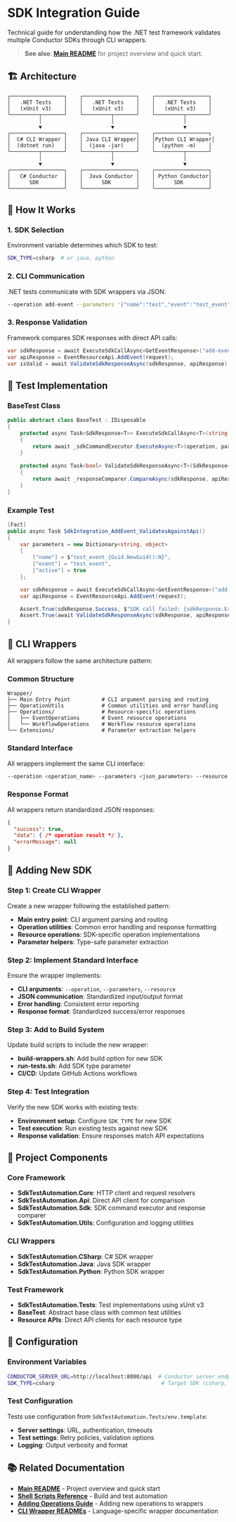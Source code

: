 # SDK Integration Guide

Technical guide for understanding how the .NET test framework validates multiple Conductor SDKs through CLI wrappers.

> **See also**: **[Main README](README.md)** for project overview and quick start.

## 🏗️ Architecture

```
┌─────────────────┐    ┌─────────────────┐    ┌─────────────────┐
│   .NET Tests    │    │   .NET Tests    │    │   .NET Tests    │
│   (xUnit v3)    │    │   (xUnit v3)    │    │   (xUnit v3)    │
└─────────┬───────┘    └─────────┬───────┘    └─────────┬───────┘
          │                      │                      │
          ▼                      ▼                      ▼
┌─────────────────┐    ┌─────────────────┐    ┌─────────────────┐
│  C# CLI Wrapper │    │ Java CLI Wrapper│    │Python CLI Wrapper│
│  (dotnet run)   │    │  (java -jar)    │    │  (python -m)    │
└─────────┬───────┘    └─────────┬───────┘    └─────────┬───────┘
          │                      │                      │
          ▼                      ▼                      ▼
┌─────────────────┐    ┌─────────────────┐    ┌─────────────────┐
│   C# Conductor  │    │  Java Conductor │    │ Python Conductor│
│      SDK        │    │      SDK        │    │      SDK        │
└─────────────────┘    └─────────────────┘    └─────────────────┘
```

## 🔄 How It Works

### 1. SDK Selection
Environment variable determines which SDK to test:
```bash
SDK_TYPE=csharp  # or java, python
```

### 2. CLI Communication
.NET tests communicate with SDK wrappers via JSON:
```bash
--operation add-event --parameters '{"name":"test","event":"test_event","active":true}' --resource event
```

### 3. Response Validation
Framework compares SDK responses with direct API calls:
```csharp
var sdkResponse = await ExecuteSdkCallAsync<GetEventResponse>("add-event", parameters, "event");
var apiResponse = EventResourceApi.AddEvent(request);
var isValid = await ValidateSdkResponseAsync(sdkResponse, apiResponse);
```

## 🧪 Test Implementation

### BaseTest Class
```csharp
public abstract class BaseTest : IDisposable
{
    protected async Task<SdkResponse<T>> ExecuteSdkCallAsync<T>(string operation, Dictionary<string, object> parameters, string resource)
    {
        return await _sdkCommandExecutor.ExecuteAsync<T>(operation, parameters, resource);
    }
    
    protected async Task<bool> ValidateSdkResponseAsync<T>(SdkResponse<T> sdkResponse, RestResponse<T> apiResponse)
    {
        return await _responseComparer.CompareAsync(sdkResponse, apiResponse);
    }
}
```

### Example Test
```csharp
[Fact]
public async Task SdkIntegration_AddEvent_ValidatesAgainstApi()
{
    var parameters = new Dictionary<string, object>
    {
        ["name"] = $"test_event_{Guid.NewGuid():N}",
        ["event"] = "test_event",
        ["active"] = true
    };

    var sdkResponse = await ExecuteSdkCallAsync<GetEventResponse>("add-event", parameters, "event");
    var apiResponse = EventResourceApi.AddEvent(request);

    Assert.True(sdkResponse.Success, $"SDK call failed: {sdkResponse.ErrorMessage}");
    Assert.True(await ValidateSdkResponseAsync(sdkResponse, apiResponse));
}
```

## 🔧 CLI Wrappers

All wrappers follow the same architecture pattern:

### Common Structure
```
Wrapper/
├── Main Entry Point          # CLI argument parsing and routing
├── OperationUtils            # Common utilities and error handling
├── Operations/               # Resource-specific operations
│   ├── EventOperations       # Event resource operations
│   └── WorkflowOperations    # Workflow resource operations
└── Extensions/               # Parameter extraction helpers
```

### Standard Interface
All wrappers implement the same CLI interface:
```bash
--operation <operation_name> --parameters <json_parameters> --resource <resource_type>
```

### Response Format
All wrappers return standardized JSON responses:
```json
{
  "success": true,
  "data": { /* operation result */ },
  "errorMessage": null
}
```

## 🔄 Adding New SDK

### Step 1: Create CLI Wrapper
Create a new wrapper following the established pattern:
- **Main entry point**: CLI argument parsing and routing
- **Operation utilities**: Common error handling and response formatting
- **Resource operations**: SDK-specific operation implementations
- **Parameter helpers**: Type-safe parameter extraction

### Step 2: Implement Standard Interface
Ensure the wrapper implements:
- **CLI arguments**: `--operation`, `--parameters`, `--resource`
- **JSON communication**: Standardized input/output format
- **Error handling**: Consistent error reporting
- **Response format**: Standardized success/error responses

### Step 3: Add to Build System
Update build scripts to include the new wrapper:
- **build-wrappers.sh**: Add build option for new SDK
- **run-tests.sh**: Add SDK type parameter
- **CI/CD**: Update GitHub Actions workflows

### Step 4: Test Integration
Verify the new SDK works with existing tests:
- **Environment setup**: Configure `SDK_TYPE` for new SDK
- **Test execution**: Run existing tests against new SDK
- **Response validation**: Ensure responses match API expectations

## 📁 Project Components

### Core Framework
- **SdkTestAutomation.Core**: HTTP client and request resolvers
- **SdkTestAutomation.Api**: Direct API client for comparison
- **SdkTestAutomation.Sdk**: SDK command executor and response comparer
- **SdkTestAutomation.Utils**: Configuration and logging utilities

### CLI Wrappers
- **SdkTestAutomation.CSharp**: C# SDK wrapper
- **SdkTestAutomation.Java**: Java SDK wrapper
- **SdkTestAutomation.Python**: Python SDK wrapper

### Test Framework
- **SdkTestAutomation.Tests**: Test implementations using xUnit v3
- **BaseTest**: Abstract base class with common test utilities
- **Resource APIs**: Direct API clients for each resource type

## 🔧 Configuration

### Environment Variables
```bash
CONDUCTOR_SERVER_URL=http://localhost:8080/api  # Conductor server endpoint
SDK_TYPE=csharp                                  # Target SDK (csharp, java, python)
```

### Test Configuration
Tests use configuration from `SdkTestAutomation.Tests/env.template`:
- **Server settings**: URL, authentication, timeouts
- **Test settings**: Retry policies, validation options
- **Logging**: Output verbosity and format

## 📚 Related Documentation

- **[Main README](README.md)** - Project overview and quick start
- **[Shell Scripts Reference](SCRIPTS_README.md)** - Build and test automation
- **[Adding Operations Guide](ADDING_OPERATIONS_GUIDE.md)** - Adding new operations to wrappers
- **[CLI Wrapper READMEs](SdkTestAutomation.CliWrappers/)** - Language-specific wrapper documentation 
